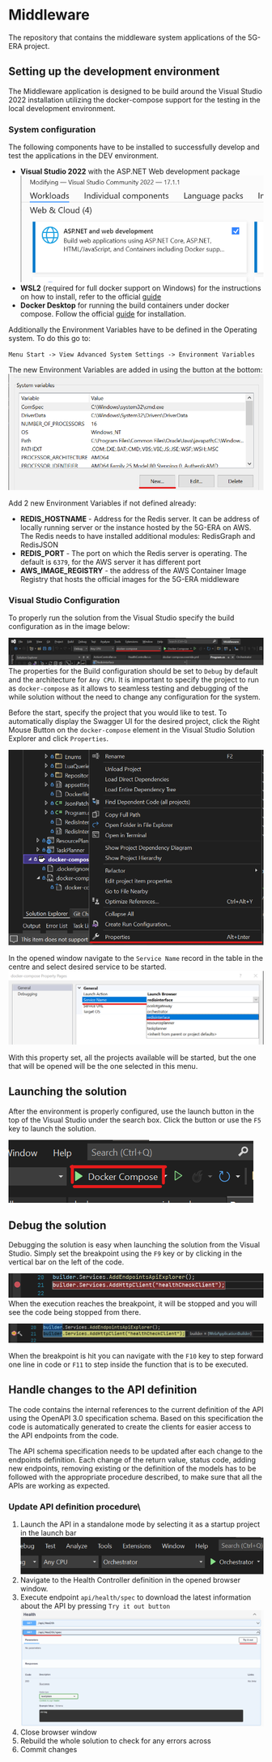# Middleware

The repository that contains the middleware system applications of the 5G-ERA project.

## Setting up the development environment

The Middleware application is designed to be build around the Visual Studio 2022 installation utilizing the docker-compose support for the testing in the local development environment.

### System configuration

The following components have to be installed to successfully develop and test the applications in the DEV environment.

* **Visual Studio 2022** with the ASP.NET Web development package
![Visual StudioPackage](docs/img/VisualStudioPackage.png)
* **WSL2** (required for full docker support on Windows) for the instructions on how to install, refer to the official [guide](https://docs.microsoft.com/en-us/windows/wsl/install)
* **Docker Desktop** for running the build containers under docker compose. Follow the official [guide](https://docs.docker.com/desktop/windows/install/) for installation.

Additionally the Environment Variables have to be defined in the Operating system.
To do this go to:

`Menu Start -> View Advanced System Settings -> Environment Variables`

The new Environment Variables are added in using the button at the bottom:
![Add new ENV VAR](docs/img/AddEnvVariable.png)

Add 2 new Environment Variables if not defined already:

* **REDIS_HOSTNAME** - Address for the Redis server. It can be address of locally running server or the instance hosted by the 5G-ERA on AWS. The Redis needs to have installed additional modules: RedisGraph and RedisJSON
* **REDIS_PORT** - The port on which the Redis server is operating. The default is `6379`, for the AWS server it has different port
* **AWS_IMAGE_REGISTRY** - the address of the AWS Container Image Registry that hosts the official images for the 5G-ERA middleware

### Visual Studio Configuration

To properly run the solution from the Visual Studio specify the build configuration as in the image below:

![Visual Studio Run Config](docs/img/VSRunConfig.png)
The properties for the Build configuration should be set to `Debug` by default and the architecture for `Any CPU`. It is important to specify the project to run as `docker-compose` as it allows to seamless testing and debugging of the while solution without the need to change any configuration for the system.

Before the start, specify the project that you would like to test. To automatically display the Swagger UI for the desired project, click the Right Mouse Button on the `docker-compose` element in the Visual Studio Solution Explorer and click `Properties`.

![Open Properties of docker-compose project](docs/img/SetDockerComposeStartProp.png)

In the opened window navigate to the `Service Name` record in the table in the centre and select desired service to be started.
![Docker Compose Set startup project](docs/img/DockerComposeSetStartupProject.png)

With this property set, all the projects available will be started, but the one that will be opened will be the one selected in this menu.

## Launching the solution

After the environment is properly configured, use the launch button in the top of the Visual Studio under the search box. Click the button or use the `F5` key to launch the solution.

![Launch project button](docs/img/VSLaunchButton.png)

## Debug the solution

Debugging the solution is easy when launching the solution from the Visual Studio. Simply set the breakpoint using the `F9` key or by clicking in the vertical bar on the left of the code.

![Set breakpoint](docs/img/VSSetBreakpoint.png)
When the execution reaches the breakpoint, it will be stopped and you will see the code being stopped from there.

![Breakpoint hit](docs/img/VSBreakpointHit.png)

When the breakpoint is hit you can navigate with the `F10` key to step forward one line in code or `F11` to step inside the function that is to be executed.

## Handle changes to the API definition

The code contains the internal references to the current definition of the API using the OpenAPI 3.0 specification schema. Based on this specification the code is automatically generated to create the clients for easier access to the API endpoints from the code.

The API schema specification needs to be updated after each change to the endpoints definition. Each change of the return value, status code, adding new endpoints, removing existing or the definition of the models has to be followed with the appropriate procedure described, to make sure that all the APIs are working as expected.

### Update API definition procedure\

1. Launch the API in a standalone mode by selecting it as a startup project in the launch bar
![Visual Studio Set Startup Project](docs/img/VsApiStartupProject.png)
2. Navigate to the Health Controller definition in the opened browser window.
3. Execute endpoint `api/health/spec` to download the latest information about the API by pressing `Try it out button`
![Visual Studio Set Startup Project](docs/img/VsApiCallEndpoint.png)
4. Close browser window
5. Rebuild the whole solution to check for any errors across
6. Commit changes
